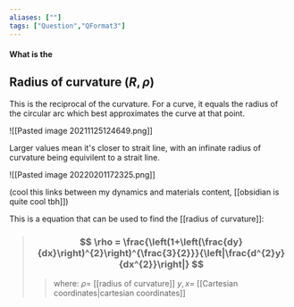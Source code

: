 ```yaml
---
aliases: [""]
tags: ["Question","QFormat3"]
---
```


#### What is the
## Radius of curvature ($R,\rho$)
This is the reciprocal of the curvature. For a curve, it equals the radius of the circular arc which best approximates the curve at that point.

![[Pasted image 20211125124649.png]]

Larger values mean it's closer to strait line, with an infinate radius of curvature being equivilent to a strait line.

![[Pasted image 20220201172325.png]]

(cool this links between my dynamics and materials content, [[obsidian is quite cool tbh]])

This is a equation that can be used to find the [[radius of curvature]]:
> ### $$ \rho = \frac{\left(1+\left(\frac{dy}{dx}\right)^{2}\right)^{\frac{3}{2}}}{\left|\frac{d^{2}y}{dx^{2}}\right|} $$ 
>> where:
>> $\rho=$ [[radius of curvature]] 
>> $y,x=$ [[Cartesian coordinates|cartesian coordinates]]